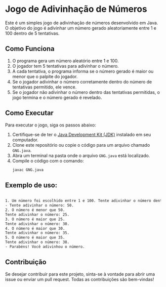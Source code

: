# Jogo de Adivinhação de Números

Este é um simples jogo de adivinhação de números desenvolvido em Java. O objetivo do jogo é adivinhar um número gerado aleatoriamente entre 1 e 100 dentro de 5 tentativas.

## Como Funciona

1. O programa gera um número aleatório entre 1 e 100.
2. O jogador tem 5 tentativas para adivinhar o número.
3. A cada tentativa, o programa informa se o número gerado é maior ou menor que o palpite do jogador.
4. Se o jogador adivinhar o número corretamente dentro do número de tentativas permitido, ele vence.
5. Se o jogador não adivinhar o número dentro das tentativas permitidas, o jogo termina e o número gerado é revelado.

## Como Executar

Para executar o jogo, siga os passos abaixo:

1. Certifique-se de ter o [Java Development Kit (JDK)](https://www.oracle.com/java/technologies/javase-jdk11-downloads.html) instalado em seu computador.
2. Clone este repositório ou copie o código para um arquivo chamado `GNG.java`.
3. Abra um terminal na pasta onde o arquivo `GNG.java` está localizado.
4. Compile o código com o comando:
   ```sh
   javac GNG.java
## Exemplo de uso:
 ```sh

1. Um número foi escolhido entre 1 e 100. Tente adivinhar o número dentro de 10 tentativas.
- Tente adivinhar o número: 50.
2. O número é menor que 50.
Tente adivinhar o número: 25.
3. O número é maior que 25.
Tente adivinhar o número: 30.
4. O número é maior que 30.
Tente adivinhar o número: 35.
5. O número é maior que 35.
Tente adivinhar o número: 38.
- Parabéns! Você adivinhou o número.

 ```
## Contribuição
Se desejar contribuir para este projeto, sinta-se à vontade para abrir uma issue ou enviar um pull request. Todas as contribuições são bem-vindas!
